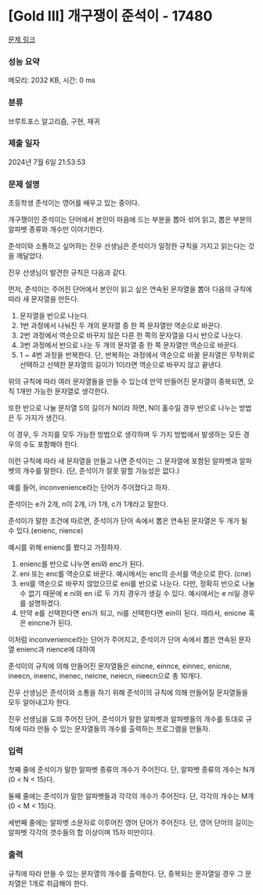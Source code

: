 # [Gold III] 개구쟁이 준석이 - 17480 

[문제 링크](https://www.acmicpc.net/problem/17480) 

### 성능 요약

메모리: 2032 KB, 시간: 0 ms

### 분류

브루트포스 알고리즘, 구현, 재귀

### 제출 일자

2024년 7월 6일 21:53:53

### 문제 설명

<p>초등학생 준석이는 영어를 배우고 있는 중이다.</p>

<p>개구쟁이인 준석이는 단어에서 본인이 마음에 드는 부분을 뽑아 섞어 읽고, 뽑은 부분의 알파벳 종류와 개수만 이야기한다.</p>

<p>준석이와 소통하고 싶어하는 진우 선생님은 준석이가 일정한 규칙을 가지고 읽는다는 것을 깨달았다.</p>

<p>진우 선생님이 발견한 규칙은 다음과 같다.</p>

<p>먼저, 준석이는 주어진 단어에서 본인이 읽고 싶은 연속된 문자열을 뽑아 다음의 규칙에 따라 새 문자열을 만든다.</p>

<ol>
	<li style="text-align: justify;">문자열을 반으로 나눈다. </li>
	<li style="text-align: justify;">1번 과정에서 나눠진 두 개의 문자열 중 한 쪽 문자열만 역순으로 바꾼다. </li>
	<li style="text-align: justify;">2번 과정에서 역순으로 바꾸지 않은 다른 한 쪽의 문자열을 다시 반으로 나눈다.</li>
	<li style="text-align: justify;">3번 과정에서 반으로 나눈 두 개의 문자열 중 한 쪽 문자열만 역순으로 바꾼다.</li>
	<li style="text-align: justify;">1 ~ 4번 과정을 반복한다.  단, 반복하는 과정에서 역순으로 바꿀 문자열은 무작위로 선택하고 선택한 문자열의 길이가 1이라면 역순으로 바꾸지 않고 끝낸다.</li>
</ol>

<p>위의 규칙에 따라 여러 문자열들을 만들 수 있는데 만약 만들어진 문자열이 중복되면, 오직 1개만 가능한 문자열로 생각한다.</p>

<p>또한 반으로 나눌 문자열 S의 길이가 N이라 하면, N이 홀수일 경우 반으로 나누는 방법은 두 가지가 생긴다.</p>

<p>이 경우, 두 가지를 모두 가능한 방법으로 생각하며 두 가지 방법에서 발생하는 모든 경우의 수도 포함해야 한다.</p>

<p>이런 규칙에 따라 새 문자열을 만들고 나면 준석이는 그 문자열에 포함된 알파벳과 알파벳의 개수를 말한다. (단, 준석이가 잘못 말할 가능성은 없다.)</p>

<p>예를 들어, inconvenience라는 단어가 주어졌다고 하자.</p>

<p>준석이는 e가 2개, n이 2개, i가 1개, c가 1개라고 말한다.</p>

<p>준석이가 말한 조건에 따르면, 준석이가 단어 속에서 뽑은 연속된 문자열은 두 개가 될 수 있다.(enienc, nience)</p>

<p>예시를 위해 enienc를 봤다고 가정하자.</p>

<ol>
	<li style="text-align: justify;">enienc를 반으로 나누면 eni와 enc가 된다.</li>
	<li style="text-align: justify;">eni 또는 enc를 역순으로 바꾼다. 예시에서는 enc의 순서를 역순으로 한다. (cne)</li>
	<li style="text-align: justify;">eni를 역순으로 바꾸지 않았으므로 eni를 반으로 나눈다. 다만, 정확히 반으로 나눌 수 없기 때문에 e ni와 en i로 두 가지 경우가 생길 수 있다. 예시에서는 e ni일 경우를 설명하겠다.</li>
	<li style="text-align: justify;">만약 e를 선택한다면 eni가 되고, ni를 선택한다면 ein이 된다. 따라서, enicne 혹은 eincne가 된다.</li>
</ol>

<p>이처럼 inconvenience라는 단어가 주어지고, 준석이가 단어 속에서 뽑은 연속된 문자열 enienc과 nience에 대하여 </p>

<p>준석이의 규칙에 의해 만들어진 문자열들은 eincne, einnce, einnec, enicne, ineecn, ineenc, inenec, neicne, neiecn, nieecn으로 총 10개다.</p>

<p>진우 선생님은 준석이와 소통을 하기 위해 준석이의 규칙에 의해 만들어질 문자열들을 모두 알아내고자 한다.</p>

<p>진우 선생님을 도와 주어진 단어, 준석이가 말한 알파벳과 알파벳들의 개수를 토대로 규칙에 따라 만들 수 있는 문자열들의 개수를 출력하는 프로그램을 만들자.</p>

### 입력 

 <p>첫째 줄에 준석이가 말한 알파벳 종류의 개수가 주어진다. 단, 알파벳 종류의 개수는 N개(0 < N < 15)다.</p>

<p>둘째 줄에는 준석이가 말한 알파벳들과 각각의 개수가 주어진다. 단, 각각의 개수는 M개(0 < M < 15)다.</p>

<p>세번째 줄에는 알파벳 소문자로 이루어진 영어 단어가 주어진다. 단, 영어 단어의 길이는 알파벳 각각의 갯수들의 합 이상이며 15자 미만이다. </p>

### 출력 

 <p>규칙에 따라 만들 수 있는 문자열의 개수를 출력한다. 단, 중복되는 문자열일 경우 그 문자열은 1개로 취급해야 한다. </p>

